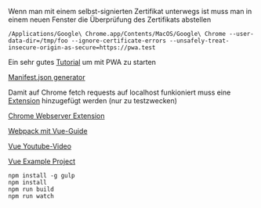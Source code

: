Wenn man mit einem selbst-signierten Zertifikat unterwegs ist muss man in einem neuen Fenster die Überprüfung des Zertifikats abstellen
```
/Applications/Google\ Chrome.app/Contents/MacOS/Google\ Chrome --user-data-dir=/tmp/foo --ignore-certificate-errors --unsafely-treat-insecure-origin-as-secure=https://pwa.test
```

Ein sehr gutes [Tutorial](https://www.youtube.com/watch?v=gcx-3qi7t7c&t=182s) um mit PWA zu starten

[Manifest.json generator](https://app-manifest.firebaseapp.com/)

Damit auf Chrome fetch requests auf localhost funkioniert muss eine [Extension](https://chrome.google.com/webstore/detail/allow-control-allow-origi/nlfbmbojpeacfghkpbjhddihlkkiljbi/related) hinzugefügt werden (nur zu testzwecken)

[Chrome Webserver Extension](https://chrome.google.com/webstore/detail/web-server-for-chrome/ofhbbkphhbklhfoeikjpcbhemlocgigb)

[Webpack mit Vue-Guide](https://vuejs.org/v2/guide/installation.html#Direct-lt-script-gt-Include)

[Vue Youtube-Video](https://www.youtube.com/watch?v=78tNYZUS-ps)

[Vue Example Project](https://github.com/prograhammer/vue-example-project)

```
npm install -g gulp
npm install
npm run build
npm run watch
```